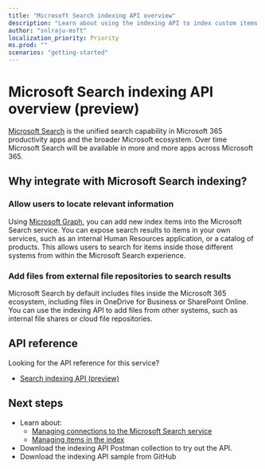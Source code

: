 ```yaml
---
title: "Microsoft Search indexing API overview"
description: "Learn about using the indexing API to index custom items or external files in the Microsoft Search service."
author: "snlraju-msft"
localization_priority: Priority
ms.prod: ""
scenarios: "getting-started"
---
```


# Microsoft Search indexing API overview (preview)

[Microsoft Search](/microsoftsearch/overview-microsoft-search) is the unified search capability in Microsoft 365 productivity apps and the broader Microsoft ecosystem. Over time Microsoft Search will be available in more and more apps across Microsoft 365.

<!-- markdownlint-disable MD026 -->
## Why integrate with Microsoft Search indexing?
<!-- markdownlint-enable MD026 -->

### Allow users to locate relevant information

Using [Microsoft Graph](overview.md), you can add new index items into the Microsoft Search service. You can expose search results to items in your own services, such as an internal Human Resources application, or a catalog of products. This allows users to search for items inside those different systems from within the Microsoft Search experience.

### Add files from external file repositories to search results

Microsoft Search by default includes files inside the Microsoft 365 ecosystem, including files in OneDrive for Business or SharePoint Online. You can use the indexing API to add files from other systems, such as internal file shares or cloud file repositories.

## API reference

Looking for the API reference for this service?

- [Search indexing API (preview)](/graph/api/resources/indexing-api-overview?view=graph-rest-beta)

## Next steps

- Learn about:
  - [Managing connections to the Microsoft Search service](search-index-manage-connections.md)
  - [Managing items in the index](search-index-manage-items.md)
- Download the indexing API Postman collection to try out the API.
- Download the indexing API sample from GitHub
